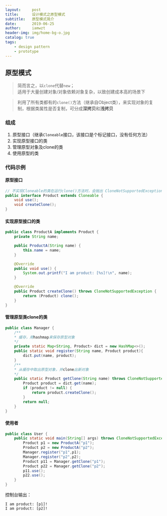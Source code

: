 ```yaml
---
layout:     post
title:      设计模式之原型模式
subtitle:   原型模式简介
date:       2019-06-25
author:     iamwzt
header-img: img/home-bg-o.jpg
catalog: true
tags:
    - design pattern
    - prototype
---
```


## 原型模式
> 简而言之，以`clone`代替`new`；<br>
> 适用于大量创建对象/对象依赖对象复杂，以致创建成本高的场景下

> 利用了所有类都有的`clone()`方法（继承自Object类），来实现对象的复制，根据类属性是否复制，可分成**深拷贝**和**浅拷贝**

### 组成
1. 原型接口（继承`Cloneable`接口，该接口是个标记接口，没有任何方法）
2. 实现原型接口的类
3. 管理原型对象及clone的类
4. 使用原型的类

### 代码示例
#### 原型接口
```java
// 不实现Cloneable的类在运行clone()方法时，会抛出 CloneNotSupportedException 异常
public interface Product extends Cloneable {
    void use();
    void createClone();
}
```

#### 实现原型接口的类
```java
public class ProductA implements Product {
    private String name;

    public ProductA(String name) {
        this.name = name;
    }

    @Override
    public void use() {
        System.out.printf("I am product: [%s]!\n", name);
    }

    @Override
    public Product createClone() throws CloneNotSupportedException {
        return (Product) clone();
    }
}
```

#### 管理原型类clone的类
```java
public class Manager {
    /**
    * 缓存，用hashmap来保存原型对象
    */
    private static Map<String, Product> dict = new HashMap<>();
    public static void register(String name, Product product){
        dict.put(name, product);
    }
    /**
    * 从缓存中取出原型对象，并clone出新对象
    */
    public static Product getClone(String name) throws CloneNotSupportedException {
        Product product = dict.get(name);
        if (product != null) {
            return product.createClone();
        }
        return null;
    }
}
```
#### 使用者
```java
public class User {
    public static void main(String[] args) throws CloneNotSupportedException {
        Product p1 = new ProductA("p1");
        Product p2 = new ProductA("p2");
        Manager.register("p1",p1);
        Manager.register("p2",p2);
        Product p11 = Manager.getClone("p1");
        Product p22 = Manager.getClone("p2");
        p11.use();
        p22.use();
    }
}
```
控制台输出：
```
I am product: [p1]!
I am product: [p2]!
```
